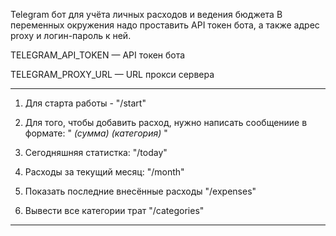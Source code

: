 Telegram бот для учёта личных расходов и ведения бюджета
В переменных окружения надо проставить API токен бота, а также адрес proxy и логин-пароль к ней.

TELEGRAM_API_TOKEN — API токен бота

TELEGRAM_PROXY_URL — URL прокси сервера
_______________________________________________________________________________________________________
1) Для старта работы - "/start"

2) Для того, чтобы добавить расход, нужно написать сообщениие в формате: " _(сумма) (категория)_ "

3) Сегодняшняя статистка: "/today"

4) Расходы за текущий месяц: "/month"

5) Показать последние внесённые расходы "/expenses"

6) Вывести все категории трат "/categories"

________________________________________________________________________________________________________
